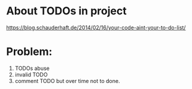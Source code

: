 # About TODOs in project


https://blog.schauderhaft.de/2014/02/16/your-code-aint-your-to-do-list/

# Problem:
1. TODOs abuse
2. invalid TODO
3. comment TODO but over time not to done.
